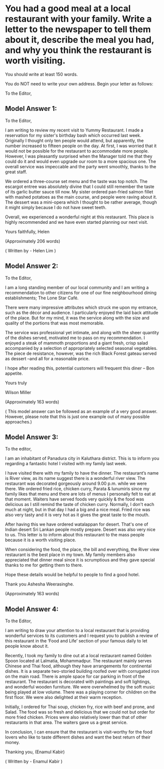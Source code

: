 # You had a good meal at a local restaurant with your family. Write a letter to the newspaper to tell them about it, describe the meal you had, and why you think the restaurant is worth visiting.

You should write at least 150 words.

You do NOT need to write your own address. Begin your letter as follows:

To the Editor,


 
 

## Model Answer 1:

To the Editor,

I am writing to review my recent visit to Yummy Restaurant. I made a reservation for my sister's birthday bash which occurred last week. Originally I thought only ten people would attend, but apparently, the number increased to fifteen people on the day. At first, I was worried that it would not be possible for the restaurant to accommodate more people. However, I was pleasantly surprised when the Manager told me that they could do it and would even upgrade our room to a more spacious one. The overall service was impeccable and the party went smoothly, thanks to the great staff.

We ordered a three-course set menu and the taste was top notch. The escargot entree was absolutely divine that I could still remember the taste of its garlic butter sauce till now. My sister ordered pan-fried salmon fillet with mashed potatoes as the main course, and people were raving about it. The dessert was a mini-opera which I thought to be rather average, though it might simply because I do not have sweet teeth.

Overall, we experienced a wonderful night at this restaurant. This place is highly recommended and we have even started planning our next visit.

Yours faithfully,
Helen

(Approximately 206 words)  

( Written by - Helen Lim )

## Model Answer 2:

To the Editor,

I am a long standing member of our local community and I am writing a recommendation to other citizens for one of our fine neighbourhood dining establishments; The Lone Star Café.

There were many impressive attributes which struck me upon my entrance, such as the décor and audience. I particularly enjoyed the laid back attitude of the place. But for my mind, it was the service along with the size and quality of the portions that was most memorable.

The service was professional yet intimate, and along with the sheer quantity of the dishes served, motivated me to pass on my recommendation. I enjoyed a steak of mammoth proportions and a giant fresh, crisp salad accompanied by a selection of appropriately selected seasonal vegetables. The piece de resistance, however, was the rich Black Forest gateau served as dessert –and all for a reasonable price.

I hope after reading this, potential customers will frequent this diner – Bon appetite.

Yours truly

Wilson Miller

(Approximately 163 words)  

( This model answer can be followed  as an example of a very good answer. However, please note that this is just one example out of many possible approaches.)

## Model Answer 3:

To the editor,

I am an inhabitant of Panadura city in Kaluthara district. This is to inform you regarding a fantastic hotel I visited with my family last week.

I have visited there with my family to have the dinner. The restaurant’s name is River view, as its name suggest there is a wonderful river view. The restaurant was decorated gorgeously around 9.00 p.m. while we were there. We ordered fried rice, chicken curry, Parata & lunumiris since my family likes that menu and there are lots of menus I personally felt to eat at that moment. Waiters have served foods very quickly & the food was delicious as I still remind the taste of chicken curry. Normally, I don't each much at night, but in that day I had a big and a nice meal. Fried rice was also very tasty and it is very hot as it gives the great taste to the mouth.

After having this we have ordered watalappan for desert. That's one of Indian desert Sri Lankan people mostly prepare. Desert was also very nice to us. This letter is to inform about this restaurant to the mass people because it is a worth visiting place.

When considering the food, the place, the bill and everything, the River view restaurant is the best place in my town.  My family members also appreciated that dinner meal since it is scrumptious and they gave special thanks to me for getting them to there.

Hope these details would be helpful to people to find a good hotel.

Thank you
Ashesha Weerasinghe.

(Approximately 163 words)  

 

## Model Answer 4:

To the Editor,

I am writing to draw your attention to a local restaurant that is providing wonderful services to its customers and I request you to publish a review of this restaurant in the ‘Food and Life’ section of your famous daily to let people know about it.

Recently, I took my family to dine out at a local restaurant named Golden Spoon located at Lalmatia, Mohammadpur. The restaurant mainly serves Chinese and Thai food, although they have arrangements for continental dishes. It is a separate two-storied building roofed over with corrugated iron on the main road. There is ample space for car parking in front of the restaurant. The restaurant is decorated with paintings and soft lightings, and wonderful wooden furniture. We were overwhelmed by the soft music being played at low volume. There was a playing corner for children on the first floor. We were also delighted at their warm reception.

Initially, I ordered for Thai soup, chicken fry, rice with beef and prone, and Salad. The food was so fresh and delicious that we could not but order for more fried chicken. Prices were also relatively lower than that of other restaurants in that area. The waiters gave us a great service.

In conclusion, I can ensure that the restaurant is visit-worthy for the food lovers who like to taste different dishes and want the best return of their money.

Thanking you,
(Enamul Kabir)

( Written by - Enamul Kabir )